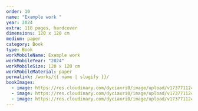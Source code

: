 ```yaml
---
order: 10
name: "Example work "
year: 2024
extra: 118 pages, hardcover
dimensions: 120 x 120 cm
medium: paper
category: Book
type: Book
workMobileName: Example work
workMobileYear: "2024"
workMobileSize: 120 x 120 cm
workMobileMaterial: paper
permalink: /works/{{ name | slugify }}/
bookImages:
  - image: https://res.cloudinary.com/dyciaxri0/image/upload/v1737711246/catalogue_images/Catalogue_Images/HEINEMANN_Afterimage_book_06_1_bjkq32.jpg
  - image: https://res.cloudinary.com/dyciaxri0/image/upload/v1737711246/catalogue_images/Catalogue_Images/HEINEMANN_Afterimage_book_00_B_1_qpvafc.jpg
  - image: https://res.cloudinary.com/dyciaxri0/image/upload/v1737711245/catalogue_images/Catalogue_Images/HEINEMANN_Afterimage_book_11_1_gmpywz.jpg
---
```

